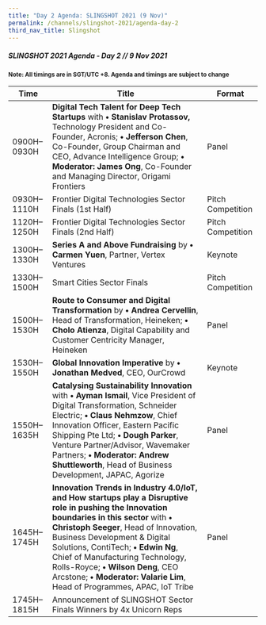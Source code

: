 ```yaml
---
title: "Day 2 Agenda: SLINGSHOT 2021 (9 Nov)"
permalink: /channels/slingshot-2021/agenda-day-2
third_nav_title: Slingshot
---
```

##### SLINGSHOT 2021 Agenda - Day 2 // 9 Nov 2021

<sub>**Note: All timings are in SGT/UTC +8. Agenda and timings are subject to change**</sub>

| Time | Title | Format |
| -------- | -------- | -------- |
| 0900H–0930H     | **Digital Tech Talent for Deep Tech Startups** with **• Stanislav Protassov,** Technology President and Co-Founder, Acronis; **• Jefferson Chen**, Co-Founder, Group Chairman and CEO, Advance Intelligence Group; **• Moderator: James Ong**, Co-Founder and Managing Director, Origami Frontiers    | Panel     |
| 0930H–1110H     | Frontier Digital Technologies Sector Finals (1st Half)     | Pitch Competition     |
| 1120H–1250H     | Frontier Digital Technologies Sector Finals (2nd Half)     | Pitch Competition     |
| 1300H–1330H    | **Series A and Above Fundraising** by **• Carmen Yuen**, Partner, Vertex Ventures       | Keynote     |
| 1330H–1500H     | Smart Cities Sector Finals     | Pitch Competition     |
| 1500H–1530H     | **Route to Consumer and Digital Transformation** by **• Andrea Cervellin**, Head of Transformation, Heineken; **• Cholo Atienza**, Digital Capability and Customer Centricity Manager, Heineken     | Panel     |
| 1530H–1550H     | **Global Innovation Imperative** by **• Jonathan Medved**, CEO, OurCrowd      | Keynote     |
| 1550H–1635H     | **Catalysing Sustainability Innovation** with **• Ayman Ismail**, Vice President of Digital Transformation, Schneider Electric; **• Claus Nehmzow**, Chief Innovation Officer, Eastern Pacific Shipping Pte Ltd; **• Dough Parker**, Venture Partner/Advisor, Wavemaker Partners; **• Moderator: Andrew Shuttleworth**, Head of Business Development, JAPAC, Agorize      | Panel     |
| 1645H–1745H     | **Innovation Trends in Industry 4.0/IoT, and How startups play a Disruptive role in pushing the Innovation boundaries in this sector** with **• Christoph Seeger**, Head of Innovation, Business Development & Digital Solutions, ContiTech; **• Edwin Ng**, Chief of Manufacturing Technology, Rolls-Royce; **• Wilson Deng**, CEO Arcstone; **• Moderator: Valarie Lim**, Head of Programmes, APAC, IoT Tribe      | Panel     |
| 1745H–1815H     | Announcement of SLINGSHOT Sector Finals Winners by 4x Unicorn Reps      |      |